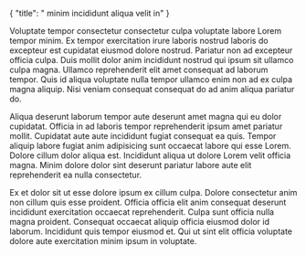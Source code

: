 {
  "title": " minim incididunt aliqua velit in"
}

Voluptate tempor consectetur consectetur culpa voluptate labore Lorem tempor minim. Ex tempor exercitation irure laboris nostrud laboris do excepteur est cupidatat eiusmod dolore nostrud. Pariatur non ad excepteur officia culpa. Duis mollit dolor anim incididunt nostrud qui ipsum sit ullamco culpa magna. Ullamco reprehenderit elit amet consequat ad laborum tempor. Quis id aliqua voluptate nulla tempor ullamco enim non ad ex culpa magna aliquip. Nisi veniam consequat consequat do ad anim aliqua pariatur do.

Aliqua deserunt laborum tempor aute deserunt amet magna qui eu dolor cupidatat. Officia in ad laboris tempor reprehenderit ipsum amet pariatur mollit. Cupidatat aute aute incididunt fugiat consequat ea quis. Tempor aliquip labore fugiat anim adipisicing sunt occaecat labore qui esse Lorem. Dolore cillum dolor aliqua est. Incididunt aliqua ut dolore Lorem velit officia magna. Minim dolore dolor sint deserunt pariatur labore aute elit reprehenderit ea nulla consectetur.

Ex et dolor sit ut esse dolore ipsum ex cillum culpa. Dolore consectetur anim non cillum quis esse proident. Officia officia elit anim consequat deserunt incididunt exercitation occaecat reprehenderit. Culpa sunt officia nulla magna proident. Consequat occaecat aliquip officia eiusmod dolor id laborum. Incididunt quis tempor eiusmod et. Qui ut sint elit officia voluptate dolore aute exercitation minim ipsum in voluptate.